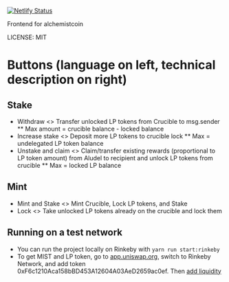 [![Netlify Status](https://api.netlify.com/api/v1/badges/02f76f40-aaeb-4ad2-85a9-2c25ecb7f2cb/deploy-status)](https://app.netlify.com/sites/alchemist-wtf/deploys)

Frontend for alchemistcoin

LICENSE: MIT

# Buttons (language on left, technical description on right)

## Stake
- Withdraw <> Transfer unlocked LP tokens from Crucible to msg.sender
  \*\* Max amount = crucible balance - locked balance
- Increase stake <> Deposit more LP tokens to crucible lock
  \*\* Max = undelegated LP token balance
- Unstake and claim <> Claim/transfer existing rewards (proportional to LP token amount) from Aludel to recipient and unlock LP tokens from crucible
  \*\* Max = locked LP balance

## Mint
- Mint and Stake <> Mint Crucible, Lock LP tokens, and Stake
- Lock <> Take unlocked LP tokens already on the crucible and lock them

## Running on a test network
- You can run the project locally on Rinkeby with `yarn run start:rinkeby`
- To get MIST and LP token, go to [app.uniswap.org](https://app.uniswap.org), switch to Rinkeby Network, and add token 0xF6c1210Aca158bBD453A12604A03AeD2659ac0ef. Then [add liquidity](https://app.uniswap.org/#/add/ETH/0xF6c1210Aca158bBD453A12604A03AeD2659ac0ef)
